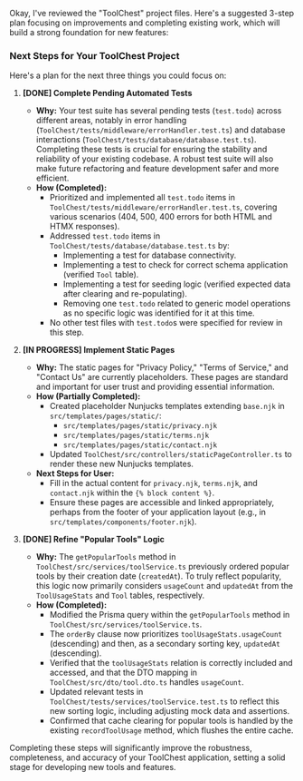 Okay, I've reviewed the "ToolChest" project files. Here's a suggested 3-step plan focusing on improvements and completing existing work, which will build a strong foundation for new features:

### Next Steps for Your ToolChest Project

Here's a plan for the next three things you could focus on:

1.  **[DONE] Complete Pending Automated Tests**
    * **Why:** Your test suite has several pending tests (`test.todo`) across different areas, notably in error handling (`ToolChest/tests/middleware/errorHandler.test.ts`) and database interactions (`ToolChest/tests/database/database.test.ts`). Completing these tests is crucial for ensuring the stability and reliability of your existing codebase. A robust test suite will also make future refactoring and feature development safer and more efficient.
    * **How (Completed):**
        * Prioritized and implemented all `test.todo` items in `ToolChest/tests/middleware/errorHandler.test.ts`, covering various scenarios (404, 500, 400 errors for both HTML and HTMX responses).
        * Addressed `test.todo` items in `ToolChest/tests/database/database.test.ts` by:
            * Implementing a test for database connectivity.
            * Implementing a test to check for correct schema application (verified `Tool` table).
            * Implementing a test for seeding logic (verified expected data after clearing and re-populating).
            * Removing one `test.todo` related to generic model operations as no specific logic was identified for it at this time.
        * No other test files with `test.todo`s were specified for review in this step.

2.  **[IN PROGRESS] Implement Static Pages**
    * **Why:** The static pages for "Privacy Policy," "Terms of Service," and "Contact Us" are currently placeholders. These pages are standard and important for user trust and providing essential information.
    * **How (Partially Completed):**
        * Created placeholder Nunjucks templates extending `base.njk` in `src/templates/pages/static/`:
            * `src/templates/pages/static/privacy.njk`
            * `src/templates/pages/static/terms.njk`
            * `src/templates/pages/static/contact.njk`
        * Updated `ToolChest/src/controllers/staticPageController.ts` to render these new Nunjucks templates.
    * **Next Steps for User:**
        * Fill in the actual content for `privacy.njk`, `terms.njk`, and `contact.njk` within the `{% block content %}`.
        * Ensure these pages are accessible and linked appropriately, perhaps from the footer of your application layout (e.g., in `src/templates/components/footer.njk`).

3.  **[DONE] Refine "Popular Tools" Logic**
    * **Why:** The `getPopularTools` method in `ToolChest/src/services/toolService.ts` previously ordered popular tools by their creation date (`createdAt`). To truly reflect popularity, this logic now primarily considers `usageCount` and `updatedAt` from the `ToolUsageStats` and `Tool` tables, respectively.
    * **How (Completed):**
        * Modified the Prisma query within the `getPopularTools` method in `ToolChest/src/services/toolService.ts`.
        * The `orderBy` clause now prioritizes `toolUsageStats.usageCount` (descending) and then, as a secondary sorting key, `updatedAt` (descending).
        * Verified that the `toolUsageStats` relation is correctly included and accessed, and that the DTO mapping in `ToolChest/src/dto/tool.dto.ts` handles `usageCount`.
        * Updated relevant tests in `ToolChest/tests/services/toolService.test.ts` to reflect this new sorting logic, including adjusting mock data and assertions.
        * Confirmed that cache clearing for popular tools is handled by the existing `recordToolUsage` method, which flushes the entire cache.

Completing these steps will significantly improve the robustness, completeness, and accuracy of your ToolChest application, setting a solid stage for developing new tools and features.